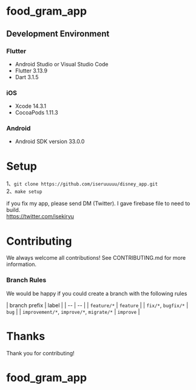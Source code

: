 # food_gram_app

## Development Environment

### Flutter

- Android Studio or Visual Studio Code
- Flutter 3.13.9
- Dart 3.1.5

### iOS

- Xcode 14.3.1
- CocoaPods 1.11.3

### Android

- Android SDK version 33.0.0

# Setup

1、`git clone https://github.com/iseruuuuu/disney_app.git`  
2、`make setup`

if you fix my app, please send DM (Twitter). I gave firebase file to need to build.  
https://twitter.com/isekiryu

# Contributing

We always welcome all contributions! See CONTRIBUTING.md for more information.

### Branch Rules

We would be happy if you could create a branch with the following rules

| branch prefix | label | | -- | -- | | `feature/*` | `feature` | | `fix/*`, `bugfix/*` | `bug` |
| `improvement/*`, `improve/*`, `migrate/*` | `improve` |

# Thanks

Thank you for contributing!

# food_gram_app

